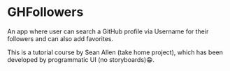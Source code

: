 # GHFollowers

An app where user can search a GitHub profile via Username for their followers and can also add favorites.

This is a tutorial course by Sean Allen (take home project), which has been developed by programmatic UI (no storyboards)😁.

